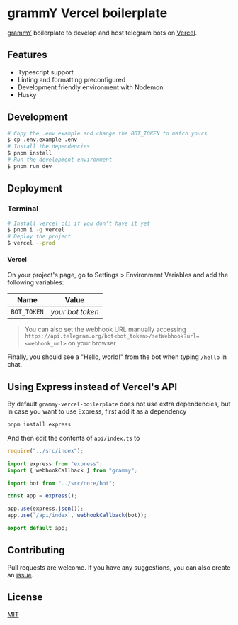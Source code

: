 # grammY Vercel boilerplate

[grammY](https://grammy.dev/) boilerplate to develop and host telegram bots on [Vercel](https://vercel.com/).

## Features

- Typescript support
- Linting and formatting preconfigured
- Development friendly environment with Nodemon
- Husky

## Development

```bash
# Copy the .env example and change the BOT_TOKEN to match yours
$ cp .env.example .env
# Install the dependencies
$ pnpm install
# Run the development environment
$ pnpm run dev
```

## Deployment

### Terminal

```bash
# Install vercel cli if you don't have it yet
$ pnpm i -g vercel
# Deploy the project
$ vercel --prod
```

#### Vercel

On your project's page, go to Settings > Environment Variables and add the following variables:

| Name        | Value            |
| ----------- | ---------------- |
| `BOT_TOKEN` | _your bot token_ |

> You can also set the webhook URL manually accessing `https://api.telegram.org/bot<bot_token>/setWebhook?url=<webhook_url>` on your browser

Finally, you should see a "Hello, world!" from the bot when typing `/hello` in chat.

## Using Express instead of Vercel's API

By default `grammy-vercel-boilerplate` does not use extra dependencies, but in case you want to use Express, first add it as a dependency

```sh
pnpm install express
```

And then edit the contents of `api/index.ts` to

```js
require("../src/index");

import express from "express";
import { webhookCallback } from "grammy";

import bot from "../src/core/bot";

const app = express();

app.use(express.json());
app.use(`/api/index`, webhookCallback(bot));

export default app;
```

## Contributing

Pull requests are welcome. If you have any suggestions, you can also create an [issue](https://github.com/neumanf/grammy-vercel-boilerplate/issues).

## License

[MIT](https://choosealicense.com/licenses/mit/)
